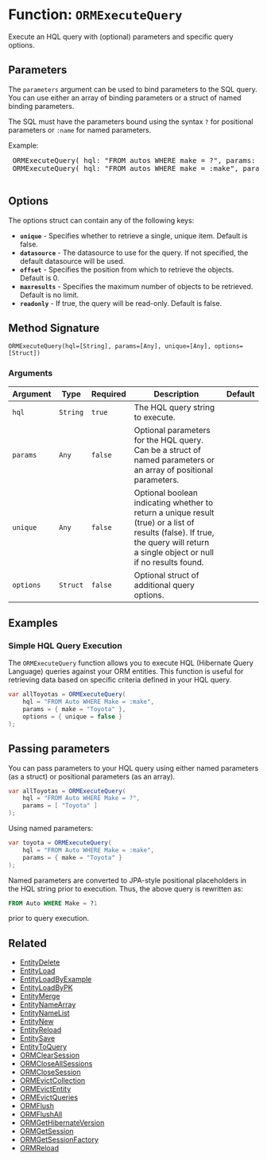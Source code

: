 [comment]: # (Note: This documentation is generated dynamically in the build process.  To modify the contents, change the javadoc on the _invoke method of the BIF class)

# Function: `ORMExecuteQuery`

Execute an HQL query with (optional) parameters and specific query options.

<h2>Parameters</h2>
 The <code>parameters</code> argument can be used to bind parameters to the SQL query.
 You can use either an array of binding parameters or a struct of named binding parameters.
 
 The SQL must have the parameters bound using the syntax <code>?</code> for positional parameters or <code>:name</code> for named parameters.
 <p>
 Example:

 <pre>
 ORMExecuteQuery( hql: "FROM autos WHERE make = ?", params: [ 'Ford' ] );
 ORMExecuteQuery( hql: "FROM autos WHERE make = :make", params: { make: 'Ford' } );
 </pre>
 
 <h2>Options</h2>
 
 The options struct can contain any of the following keys:
 <ul>
 <li><strong><code>unique</code></strong> - Specifies whether to retrieve a single, unique item. Default is false.</li>
 <li><strong><code>datasource</code></strong> - The datasource to use for the query. If not specified, the default datasource will be used.</li>
 <li><strong><code>offset</code></strong> - Specifies the position from which to retrieve the objects. Default is 0.</li>
 <li><strong><code>maxresults</code></strong> - Specifies the maximum number of objects to be retrieved. Default is no limit.</li>
 <li><strong><code>readonly</code></strong> - If true, the query will be read-only. Default is false.</li>
 </ul>

## Method Signature

```
ORMExecuteQuery(hql=[String], params=[Any], unique=[Any], options=[Struct])
```

### Arguments


| Argument | Type | Required | Description | Default |
|----------|------|----------|-------------|---------|
| `hql` | `String` | `true` | The HQL query string to execute. |  |
| `params` | `Any` | `false` | Optional parameters for the HQL query. Can be a struct of named parameters or an array of positional parameters. |  |
| `unique` | `Any` | `false` | Optional boolean indicating whether to return a unique result (true) or a list of results (false). If true, the query will return<br>                  a single object or null if no results found. |  |
| `options` | `Struct` | `false` | Optional struct of additional query options. |  |

## Examples

### Simple HQL Query Execution

The `ORMExecuteQuery` function allows you to execute HQL (Hibernate Query Language) queries against your ORM entities. This function is useful for retrieving data based on specific criteria defined in your HQL query.

```java
var allToyotas = ORMExecuteQuery(
    hql = "FROM Auto WHERE Make = :make",
    params = { make = "Toyota" },
    options = { unique = false }
);
```

## Passing parameters

You can pass parameters to your HQL query using either named parameters (as a struct) or positional parameters (as an array).

```java
var allToyotas = ORMExecuteQuery(
    hql = "FROM Auto WHERE Make = ?",
    params = [ "Toyota" ]
);
```

Using named parameters:

```java
var toyota = ORMExecuteQuery(
    hql = "FROM Auto WHERE Make = :make",
    params = { make = "Toyota" }
);
```

Named parameters are converted to JPA-style positional placeholders in the HQL string prior to execution. Thus, the above query is rewritten as:

```sql
FROM Auto WHERE Make = ?1
```

prior to query execution.

## Related

  * [EntityDelete](./EntityDelete.md)
  * [EntityLoad](./EntityLoad.md)
  * [EntityLoadByExample](./EntityLoadByExample.md)
  * [EntityLoadByPK](./EntityLoadByPK.md)
  * [EntityMerge](./EntityMerge.md)
  * [EntityNameArray](./EntityNameArray.md)
  * [EntityNameList](./EntityNameList.md)
  * [EntityNew](./EntityNew.md)
  * [EntityReload](./EntityReload.md)
  * [EntitySave](./EntitySave.md)
  * [EntityToQuery](./EntityToQuery.md)
  * [ORMClearSession](./ORMClearSession.md)
  * [ORMCloseAllSessions](./ORMCloseAllSessions.md)
  * [ORMCloseSession](./ORMCloseSession.md)
  * [ORMEvictCollection](./ORMEvictCollection.md)
  * [ORMEvictEntity](./ORMEvictEntity.md)
  * [ORMEvictQueries](./ORMEvictQueries.md)
  * [ORMFlush](./ORMFlush.md)
  * [ORMFlushAll](./ORMFlushAll.md)
  * [ORMGetHibernateVersion](./ORMGetHibernateVersion.md)
  * [ORMGetSession](./ORMGetSession.md)
  * [ORMGetSessionFactory](./ORMGetSessionFactory.md)
  * [ORMReload](./ORMReload.md)
